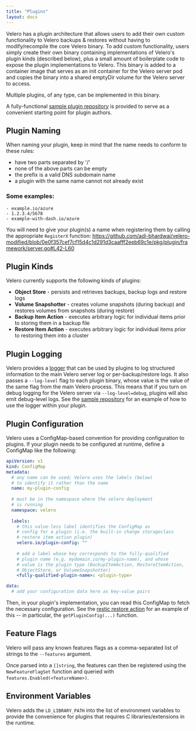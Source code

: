 ```yaml
---
title: "Plugins"
layout: docs
---
```


Velero has a plugin architecture that allows users to add their own custom functionality to Velero backups & restores without having to modify/recompile the core Velero binary. To add custom functionality, users simply create their own binary containing implementations of Velero's plugin kinds (described below), plus a small amount of boilerplate code to expose the plugin implementations to Velero. This binary is added to a container image that serves as an init container for the Velero server pod and copies the binary into a shared emptyDir volume for the Velero server to access.

Multiple plugins, of any type,  can be implemented in this binary.

A fully-functional [sample plugin repository][1] is provided to serve as a convenient starting point for plugin authors.

## Plugin Naming

When naming your plugin, keep in mind that the name needs to conform to these rules:
- have two parts separated by '/'
- none of the above parts can be empty
- the prefix is a valid DNS subdomain name
- a plugin with the same name cannot not already exist

### Some examples:

```
- example.io/azure
- 1.2.3.4/5678
- example-with-dash.io/azure
```

You will need to give your plugin(s) a name when registering them by calling the appropriate `RegisterX` function: <https://github.com/adi-bhardwaj/velero-modified/blob/0e0f357cef7cf15d4c1d291d3caafff2eeb69c1e/pkg/plugin/framework/server.go#L42-L60>

## Plugin Kinds

Velero currently supports the following kinds of plugins:

- **Object Store** - persists and retrieves backups, backup logs and restore logs
- **Volume Snapshotter** - creates volume snapshots (during backup) and restores volumes from snapshots (during restore)
- **Backup Item Action** - executes arbitrary logic for individual items prior to storing them in a backup file
- **Restore Item Action** - executes arbitrary logic for individual items prior to restoring them into a cluster

## Plugin Logging

Velero provides a [logger][2] that can be used by plugins to log structured information to the main Velero server log or
per-backup/restore logs. It also passes a `--log-level` flag to each plugin binary, whose value is the value of the same
flag from the main Velero process. This means that if you turn on debug logging for the Velero server via `--log-level=debug`,
plugins will also emit debug-level logs. See the [sample repository][1] for an example of how to use the logger within your plugin.

## Plugin Configuration

Velero uses a ConfigMap-based convention for providing configuration to plugins. If your plugin needs to be configured at runtime, 
define a ConfigMap like the following:

```yaml
apiVersion: v1
kind: ConfigMap
metadata:
  # any name can be used; Velero uses the labels (below)
  # to identify it rather than the name
  name: my-plugin-config
  
  # must be in the namespace where the velero deployment
  # is running
  namespace: velero
  
  labels:
    # this value-less label identifies the ConfigMap as
    # config for a plugin (i.e. the built-in change storageclass
    # restore item action plugin)
    velero.io/plugin-config: ""
    
    # add a label whose key corresponds to the fully-qualified
    # plugin name (e.g. mydomain.io/my-plugin-name), and whose
    # value is the plugin type (BackupItemAction, RestoreItemAction,
    # ObjectStore, or VolumeSnapshotter)
    <fully-qualified-plugin-name>: <plugin-type>

data:
  # add your configuration data here as key-value pairs
```

Then, in your plugin's implementation, you can read this ConfigMap to fetch the necessary configuration. See the [restic restore action][3]
for an example of this -- in particular, the `getPluginConfig(...)` function.

## Feature Flags

Velero will pass any known features flags as a comma-separated list of strings to the `--features` argument.

Once parsed into a `[]string`, the features can then be registered using the `NewFeatureFlagSet` function and queried with `features.Enabled(<featureName>)`.

## Environment Variables

Velero adds the `LD_LIBRARY_PATH` into the list of environment variables to provide the convenience for plugins that requires C libraries/extensions in the runtime.

[1]: https://github.com/adi-bhardwaj/velero-modified-plugin-example
[2]: https://github.com/adi-bhardwaj/velero-modified/blob/v1.2.0/pkg/plugin/logger.go
[3]: https://github.com/adi-bhardwaj/velero-modified/blob/v1.2.0/pkg/restore/restic_restore_action.go
